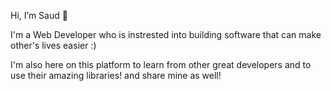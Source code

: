 Hi, I’m Saud 👋

I'm a Web Developer who is instrested into building software that can make other's lives easier :)

I'm also here on this platform to learn from other great developers and to use their amazing libraries! and share mine as well!
